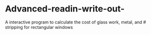 # Advanced-readin-write-out-
 A interactive program to calculate the cost of glass work, metal, and  # stripping for rectangular windows
